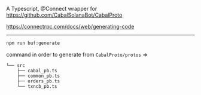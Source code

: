 A Typescript, @Connect wrapper for https://github.com/CabalSolanaBot/CabalProto

https://connectrpc.com/docs/web/generating-code

---

```bash
npm run buf:generate
```

command in order to generate from `CabalProto/protos` =>

```
└── src
    ├── cabal_pb.ts
    ├── common_pb.ts
    ├── orders_pb.ts
    └── txncb_pb.ts
```
